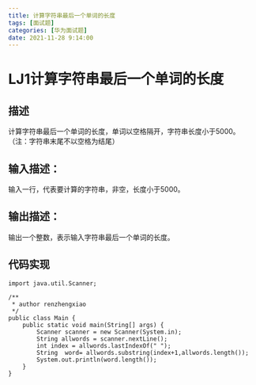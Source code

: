 ```yaml
---
title: 计算字符串最后一个单词的长度
tags: [面试题]
categories: [华为面试题]
date: 2021-11-28 9:14:00
---
```

# LJ1计算字符串最后一个单词的长度

## 描述
计算字符串最后一个单词的长度，单词以空格隔开，字符串长度小于5000。
（注：字符串末尾不以空格为结尾）
## 输入描述：
输入一行，代表要计算的字符串，非空，长度小于5000。
## 输出描述：
输出一个整数，表示输入字符串最后一个单词的长度。
## 代码实现
```
import java.util.Scanner;

/**
 * author renzhengxiao
 */
public class Main {
    public static void main(String[] args) {
        Scanner scanner = new Scanner(System.in);
        String allwords = scanner.nextLine();
        int index = allwords.lastIndexOf(" ");
        String  word= allwords.substring(index+1,allwords.length());
        System.out.println(word.length());
    }
}

```